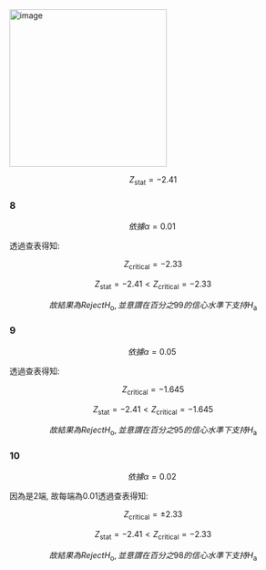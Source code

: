 <img width="276" alt="image" src="https://github.com/user-attachments/assets/ff8fe0a0-2cbf-41e8-bd23-8aa1064bcbc2">

$$
Z_{\text{stat}} = -2.41
$$

### **8**

$$
依據 \alpha = 0.01\
$$

透過查表得知:

$$
Z_{\text{critical}} = -2.33
$$

$$
Z_{\text{stat}} = -2.41 < Z_{\text{critical}} = -2.33
$$

$$
故結果為Reject H_{\text{o}} , 並意謂在百分之99的信心水準下支持 H_{\text{a}}
$$

### **9**

$$
依據 \alpha = 0.05\
$$

透過查表得知:

$$
Z_{\text{critical}} = -1.645
$$

$$
Z_{\text{stat}} = -2.41 < Z_{\text{critical}} = -1.645
$$

$$
故結果為Reject H_{\text{o}} , 並意謂在百分之95的信心水準下支持 H_{\text{a}}
$$


### **10**

$$
依據 \alpha = 0.02\
$$

因為是2端, 故每端為0.01透過查表得知:

$$
Z_{\text{critical}} = \pm2.33
$$

$$
Z_{\text{stat}} = -2.41 < Z_{\text{critical}} = -2.33
$$

$$
故結果為Reject H_{\text{o}} , 並意謂在百分之98的信心水準下支持 H_{\text{a}}
$$

